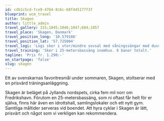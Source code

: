 ```yaml
---
id: cdb1c5cd-fce9-4764-8c6c-68f445177f3f
blueprint: wcm_travel
title: Skagen
author: little_admin
travel_gallery: 315;1045;1046;1047;604;1057
travel_place: 'Skagen, Danmark'
travel_position_long: '10.579186'
travel_position_lat: '57.725004'
travel_logi: 'Logi sker i stor/mindre sovsal med våningssängar med dusch/wc i korridoren, Ledare får eget rum inkl dusch/wc.'
travel_training: 'Sker i 25-metersbassäng inomhus. 6 banor totalt.'
tagline: 'Pris fr. 1.290:-'
on_startpage: 'false'
slug: skagen
---
```

<p>Ett av svenskarnas favoritresmål under sommaren, Skagen, stoltserar med en prisvärd träningsanläggning.</p>
<p>Skagen är beläget på Jyllands nordspets, cirka fem mil norr om Fredrikshavn. Förutom en 25-metersbassäng, som ni oftast får helt för er själva, finns här även en idrottshall, samlingslokaler och ett nytt gym. Samtliga måltider serveras vid boendet. Att hyra cyklar i Skagen är lätt, prisvärt och något som vi verkligen kan rekommendera.</p>
